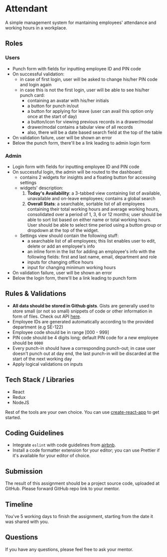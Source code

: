 # Attendant

A simple management system for mantaining employees' attendance and working hours in a workplace.

## Roles

### Users

- Punch form with fields for inputting employee ID and PIN code
- On successful validation:
  - in case of first login, user will be asked to change his/her PIN code and login again
  - in case this is not the first login, user will be able to see his/her punch card:
    - containing an avatar with his/her initials
    - a button for punch in/out
    - a button for applying for leave (user can avail this option only once at the start of day)
    - a button/icon for viewing previous records in a drawer/modal
    - drawer/modal contains a tabular view of all records
    - also, there will be a date based search field at the top of the table
- On validation failure, user will be shown an error
- Below the punch form, there'll be a link leading to admin login form

### Admin

- Login form with fields for inputting employee ID and PIN code
- On successful login, the admin will be routed to the dashboard:
  - contains 2 widgets for insights and a floating button for accessing settings
  - widgets' description:
    1. **Today's Availability**: a 3-tabbed view containing list of available, unavailable and on-leave employees; contains a global search
    2. **Overall Stats**: a searchable, sortable list of all employees containing their total working hours and average working hours, consolidated over a period of 1, 3, 6 or 12 months; user should be able to sort list based on either name or total working hours. User should be able to select time period using a button group or dropdown at the top of the widget.
  - Settings view should contain the following stuff:
    - a searchable list of all employees; this list enables user to edit, delete or add an employee's info
    - an inline form in the list for adding an employee's info with the following fields: first and last name, email, department and role
    - inputs for changing office hours
    - input for changing minimum working hours
- On validation failure, user will be shown an error
- Below the login form, there'll be a link leading to punch form

## Rules & Validations

- **All data should be stored in Github gists**. Gists are generally used to store small (or not so small) snippets of code or other information in form of files. Check out API [here](https://developer.github.com/v3/gists/).
- Employee IDs are generated automatically according to the provided department (e.g SE-122)
- Employee code should be in range [000 - 999]
- PIN code should be 4 digits long; default PIN code for a new employee should be `0000`
- Every punch-in should have a corresponding punch-out; in case user doesn't punch out at day end, the last punch-in will be discarded at the start of the next working day
- Apply logical validations on inputs

## Tech Stack / Libraries

- React
- Redux
- NodeJS

Rest of the tools are your own choice. You can use [create-react-app](https://github.com/facebook/create-react-app) to get started.

## Coding Guidelines

- Integrate `eslint` with code guidelines from [airbnb](https://github.com/airbnb/javascript).
- Install a code formatter extension for your editor; you can use Prettier if it's available for your editor of choice.

## Submission

The result of this assignment should be a project source code, uploaded at GitHub. Please forward GitHub repo link to your mentor.

## Timeline

You've 5 working days to finish the assignment, starting from the date it was shared with you.

## Questions

If you have any questions, please feel free to ask your mentor.
